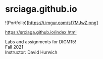 # srciaga.github.io
!(Portfolio)[https://i.imgur.com/sf7MJwZ.png]  

https://srciaga.github.io/index.html  

Labs and assignments for DIGM15!  
Fall 2021  
Instructor: David Hurwich
